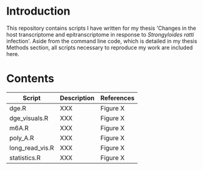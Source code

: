 # Introduction
This repository contains scripts I have written for my thesis 'Changes in the host transcriptome and epitranscriptome in response to *Strongyloides ratti* infection'. Aside from the command line code, which is detailed in my thesis Methods section, all scripts necessary to reproduce my work are included here.

# Contents
| Script | Description | References |
|--------|-------------|------------|
| dge.R | XXX | Figure X |
| dge_visuals.R | XXX | Figure X |
| m6A.R | XXX | Figure X |
| poly_A.R | XXX | Figure X |
| long_read_vis.R | XXX | Figure X |
| statistics.R | XXX | Figure X |
